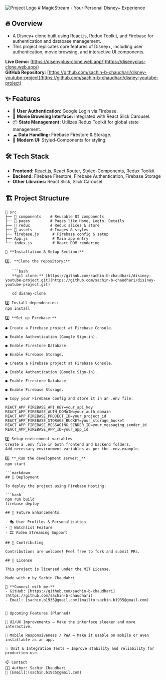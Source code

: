 ![Project Logo]("/public/favicon.ico) # MagicStream - Your Personal Disney+ Experience

## 🔥 Overview

- A Disney+ clone built using React.js, Redux Toolkit, and Firebase for authentication and database management.
- This project replicates core features of Disney+, including user authentication, movie browsing, and interactive UI components.

**Live Demo:** [https://disenyplus-clone.web.app/](https://disenyplus-clone.web.app/)  
**GitHub Repository:** [https://github.com/sachin-b-chaudhari/disney-youtube-project](https://github.com/sachin-b-chaudhari/disney-youtube-project)

## ✨ Features

- 🔐 **User Authentication:** Google Login via Firebase.
- 🎥 **Movie Browsing Interface:** Integrated with React Slick Carousel.
- 📦 **State Management:** Utilizes Redux Toolkit for global state management.
- ☁ **Data Handling:** Firebase Firestore & Storage.
- 🎨 **Modern UI:** Styled-Components for styling.

## 🛠 Tech Stack

- **Frontend:** React.js, React Router, Styled-Components, Redux Toolkit
- **Backend:** Firebase Firestore, Firebase Authentication, Firebase Storage
- **Other Libraries:** React Slick, Slick Carousel

## 🏗 Project Structure

````plaintext
📂 src
├── 📂 components    # Reusable UI components
├── 📂 pages         # Pages like Home, Login, Details
├── 📂 redux         # Redux slices & store
├── 📂 assets        # Images & styles
├── firebase.js      # Firebase config & setup
├── App.js           # Main app entry
└── index.js         # React DOM rendering

🔧 **Installation & Setup Section:**

1️⃣. **Clone the repository:**

   ```bash
   **git clone:** [https://github.com/sachin-b-chaudhari/disiney-youtube-project.git](https://github.com/sachin-b-chaudhari/disiney-youtube-project.git)

   cd disney-clone

2️⃣ Install dependencies:
npm install

3️⃣ **Set up Firebase:**

● Create a Firebase project at Firebase Console.

● Enable Authentication (Google Sign-in).

● Enable Firestore Database.

● Enable Firebase Storage.

● Create a Firebase project at Firebase Console.

● Enable Authentication (Google Sign-in).

● Enable Firestore Database.

● Enable Firebase Storage.

● Copy your Firebase config and store it in an .env file:

REACT_APP_FIREBASE_API_KEY=your_api_key
REACT_APP_FIREBASE_AUTH_DOMAIN=your_auth_domain
REACT_APP_FIREBASE_PROJECT_ID=your_project_id
REACT_APP_FIREBASE_STORAGE_BUCKET=your_storage_bucket
REACT_APP_FIREBASE_MESSAGING_SENDER_ID=your_messaging_sender_id
REACT_APP_FIREBASE_APP_ID=your_app_id

4️⃣ Setup environment variables
Create a .env file in both frontend and backend folders.
Add necessary environment variables as per the .env.example.

5️⃣ **_Run the development server:_**
npm start

```markdown
## 🚀 Deployment

To deploy the project using Firebase Hosting:

```bash
npm run build
firebase deploy

## 🎯 Future Enhancements

- 🎭 User Profiles & Personalization
- 📝 Watchlist Feature
- 🎞 Video Streaming Support

## 🤝 Contributing

Contributions are welcome! Feel free to fork and submit PRs.

## 📜 License

This project is licensed under the MIT License.

Made with ❤️ by Sachin Chaudahri

🔗 **Connect with me:**
- GitHub: [https://github.com/sachin-b-chaudhari](https://github.com/sachin-b-chaudhari)
- Email: [sachin.b1935@gmail.com](mailto:sachin.b1935@gmail.com)


🧠 Upcoming Features (Planned)

🎨 UI/UX Improvements – Make the interface sleeker and more interactive.

📱 Mobile Responsiveness / PWA – Make it usable on mobile or even installable as an app.

💥 Unit & Integration Tests – Improve stability and reliability for production use.

📫 Contact
👨‍💻 Author: Sachin Chaudhari
📧 [Email]:(sachin.b1935@gmail.com)
````
